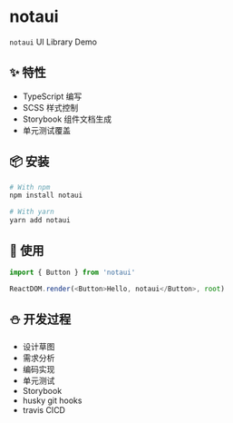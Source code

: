 # notaui
`notaui` UI Library Demo

## ✨ 特性

- TypeScript 编写
- SCSS 样式控制
- Storybook 组件文档生成
- 单元测试覆盖

## 📦 安装

```bash
# With npm
npm install notaui

# With yarn
yarn add notaui
```

## 🔨 使用
```js
import { Button } from 'notaui'

ReactDOM.render(<Button>Hello, notaui</Button>, root)
```

## ⛄ 开发过程
- 设计草图
- 需求分析
- 编码实现
- 单元测试
- Storybook
- husky git hooks
- travis CICD

